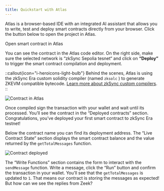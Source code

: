 ```yaml
---
title: Quickstart with Atlas
---
```

Atlas is a browser-based IDE with an integrated AI assistant that allows you to write, test and deploy smart contracts directly from your browser. Click the button below to open the project in Atlas.
    
<UButton
    icon="i-heroicons-code-bracket"
    size="xl"
    color="primary"
    variant="solid"
    :trailing="false"
    to="https://app.atlaszk.com/projects?template=https://github.com/uF4No/zksync-101-quickstart&open=/contracts/ZeekSecretMessages.sol&chainId=300"
    target="_blank"
    >Open smart contract in Atlas</UButton>
    
You can see the contract in the Atlas code editor. On the right side, make sure the selected network is “zkSync Sepolia tesnet“ and click on **“Deploy”** to trigger the smart contract compilation and deployment. 

::callout{icon="i-heroicons-light-bulb"}
Behind the scenes, Atlas is using the zkSync Era custom solidity compiler (named `zksolc` ) to generate ZKEVM compatible bytecode. [Learn more about zkSync custom compilers]().
::

![Contract in Atlas](/images/101-quickstart/101-atlas-contract.png)

Once compiled sign the transaction with your wallet and wait until its processed. You’ll see the contract in the “Deployed contracts” section. Congratulations, you’ve deployed your first smart contract to zkSync Era testnet!


Below the contract name you can find its deployment address. The “Live Contract State” section displays the smart contract balance and the value returned by the `getTotalMessages` function. 

![Contract deployed](/images/101-quickstart/101-atlas-deployed.png)

The “Write Functions” section contains the form to interact with the `sendMessage` function. Write a message, click the “Run” button and confirm the transaction in your wallet. You’ll see that the `getTotalMessages` is updated to `1`. That means our contract is storing the messages as expected! But how can we see the replies from Zeek?
